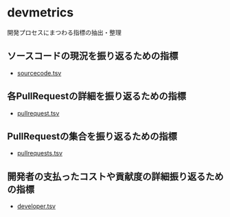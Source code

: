 # devmetrics

開発プロセスにまつわる指標の抽出・整理

## ソースコードの現況を振り返るための指標

- [sourcecode.tsv](metrics/sourcecode.tsv)

## 各PullRequestの詳細を振り返るための指標

- [pullrequest.tsv](metrics/pullrequest.tsv)

## PullRequestの集合を振り返るための指標

- [pullrequests.tsv](metrics/pullrequests.tsv)

## 開発者の支払ったコストや貢献度の詳細振り返るための指標

- [developer.tsv](metrics/developer.tsv)